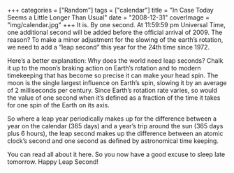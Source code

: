 +++
categories = ["Random"]
tags = ["calendar"]
title = "In Case Today Seems a Little Longer Than Usual"
date = "2008-12-31"
coverImage = "img/calendar.jpg"
+++
It is. By one second. At 11:59:59 pm Universal Time, one additional second will be added before the official arrival of 2009. The reason? To make a minor adjustment for the slowing of the earth’s rotation, we need to add a “leap second” this year for the 24th time since 1972.
<!--more-->
Here’s a better explanation:
Why does the world need leap seconds? Chalk it up to the moon’s braking action on Earth’s rotation and to modern timekeeping that has become so precise it can make your head spin. 
The moon is the single largest influence on Earth’s spin, slowing it by an average of 2 milliseconds per century. Since Earth’s rotation rate varies, so would the value of one second when it’s defined as a fraction of the time it takes for one spin of the Earth on its axis.

So where a leap year periodically makes up for the difference between a year on the calendar (365 days) and a year’s trip around the sun (365 days plus 6 hours), the leap second makes up the difference between an atomic clock’s second and one second as defined by astronomical time keeping.

You can read all about it here. So you now have a good excuse to sleep late tomorrow. Happy Leap Second!
